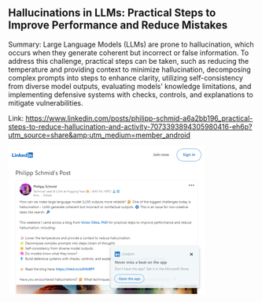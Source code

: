 ## Hallucinations in LLMs: Practical Steps to Improve Performance and Reduce Mistakes
Summary: Large Language Models (LLMs) are prone to hallucination, which occurs when they generate coherent but incorrect or false information. To address this challenge, practical steps can be taken, such as reducing the temperature and providing context to minimize hallucination, decomposing complex prompts into steps to enhance clarity, utilizing self-consistency from diverse model outputs, evaluating models' knowledge limitations, and implementing defensive systems with checks, controls, and explanations to mitigate vulnerabilities.

Link: https://www.linkedin.com/posts/philipp-schmid-a6a2bb196_practical-steps-to-reduce-hallucination-and-activity-7073393894305980416-eh6p?utm_source=share&amp;utm_medium=member_android

<img src="/img/001276dc-c44b-4065-95df-f7c2cd25d3ae.png" width="400" />
<br/><br/>
